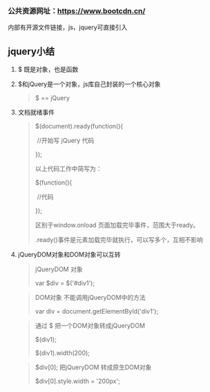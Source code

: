 ### 公共资源网址：https://www.bootcdn.cn/

内部有开源文件链接，js，jquery可直接引入



## jquery小结

1. $ 既是对象，也是函数

2. $和jQuery是一个对象，js库自己封装的一个核心对象

   > $ == jQuery

3. 文档就绪事件

   > $(document).ready(function(){
   >
   > ​		//开始写 jQuery 代码
   >
   > });
   >
   > 
   >
   > 以上代码工作中简写为：
   >
   > 
   >
   > $(function(){
   >
   > ​		//代码
   >
   > });
   >
   > 
   >
   > 区别于window.onload 页面加载完毕事件，范围大于ready。
   >
   > .ready()事件是元素加载完毕就执行，可以写多个，互相不影响

4. jQueryDOM对象和DOM对象可以互转

   > jQueryDOM 对象
   >
   > var $div = $('#div1');

   > DOM对象  不能调用jQueryDOM中的方法
   >
   > var div = document.getElementById('div1');

   > 通过 $ 把一个DOM对象转成jQueryDOM
   >
   > $(div1); 
   >
   > $(div1).width(200);

   > $div[0];         把jQueryDOM 转成原生DOM对象
   >
   > $div[0].style.width = '200px';